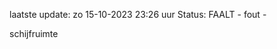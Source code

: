 laatste update: 
zo 15-10-2023 23:26   uur 
Status: FAALT - fout - 
<div class="service R">schijfruimte</div>